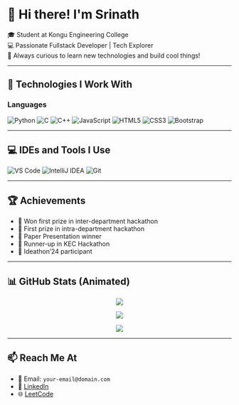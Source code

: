 # 👋 Hi there! I'm Srinath

🎓 Student at Kongu Engineering College  
💻 Passionate Fullstack Developer | Tech Explorer  
🚀 Always curious to learn new technologies and build cool things!

---

## 🚀 Technologies I Work With

### Languages
![Python](https://img.shields.io/badge/-Python-3776AB?style=flat&logo=python&logoColor=white)
![C](https://img.shields.io/badge/-C-00599C?style=flat&logo=c)
![C++](https://img.shields.io/badge/-C++-00599C?style=flat&logo=c%2B%2B&logoColor=white)
![JavaScript](https://img.shields.io/badge/-JavaScript-F7DF1E?style=flat&logo=javascript&logoColor=black)
![HTML5](https://img.shields.io/badge/-HTML5-E34F26?style=flat&logo=html5&logoColor=white)
![CSS3](https://img.shields.io/badge/-CSS3-1572B6?style=flat&logo=css3)
![Bootstrap](https://img.shields.io/badge/-Bootstrap-563D7C?style=flat&logo=bootstrap)

---

## 💻 IDEs and Tools I Use
![VS Code](https://img.shields.io/badge/-VS%20Code-007ACC?style=flat&logo=visual-studio-code)
![IntelliJ IDEA](https://img.shields.io/badge/-IntelliJ%20IDEA-000000?style=flat&logo=intellij-idea)
![Git](https://img.shields.io/badge/-Git-F05032?style=flat&logo=git&logoColor=white)

---

## 🏆 Achievements
- 🥇 Won first prize in inter-department hackathon
- 🥇 First prize in intra-department hackathon
- 📝 Paper Presentation winner
- 🥈 Runner-up in KEC Hackathon
- 🧠 Ideathon’24 participant

---

## 📊 GitHub Stats (Animated)

<p align="center">
  <img src="https://github-readme-stats.vercel.app/api?username=Srinath&show_icons=true&theme=radical&count_private=true&hide_border=true&title_color=ff6f61&icon_color=ff6f61&text_color=ffffff&bg_color=0d1117" />
</p>

<p align="center">
  <img src="https://github-readme-streak-stats.herokuapp.com?user=Srinath&theme=radical&hide_border=true&background=0D1117&ring=ff6f61&fire=ff6f61&currStreakLabel=ff6f61" />
</p>

<p align="center">
  <img src="https://github-readme-stats.vercel.app/api/top-langs/?username=Srinath&layout=compact&theme=radical&hide_border=true&bg_color=0d1117&title_color=ff6f61&text_color=ffffff" />
</p>

---

## 📫 Reach Me At
- 💌 Email: `your-email@domain.com`
- 🔗 [LinkedIn](https://www.linkedin.com/in/your-linkedin/)
- 🌐 [LeetCode](https://leetcode.com/your-leetcode-username)

